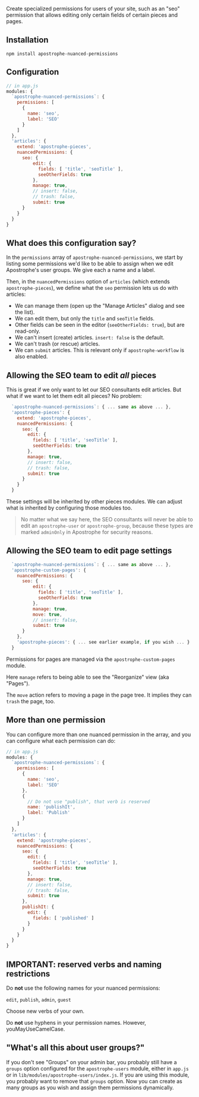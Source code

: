  Create specialized permissions for users of your site, such as an "seo" permission that allows editing only certain fields of certain pieces and pages.

## Installation

```
npm install apostrophe-nuanced-permissions
```

## Configuration

```javascript
// in app.js
modules: {
  `apostrophe-nuanced-permissions`: {
    permissions: [
      {
        name: 'seo',
        label: 'SEO'
      }
    ]
  },
  'articles': {
    extend: 'apostrophe-pieces',
    nuancedPermissions: {
      seo: {
          edit: {
            fields: [ 'title', 'seoTitle' ],
            seeOtherFields: true
          },
          manage: true,
          // insert: false,
          // trash: false,
          submit: true
      }
    }
  }
}
```

## What does this configuration say?

In the `permissions` array of `apostrophe-nuanced-permissions`, we start by listing some permissions we'd like to be able to assign when we edit Apostrophe's user groups. We give each a name and a label.

Then, in the `nuancedPermissions` option of `articles` (which extends `apostrophe-pieces`), we define what the `seo` permission lets us do with articles: 

* We can manage them (open up the "Manage Articles" dialog and see the list).
* We can edit them, but only the `title` and `seoTitle` fields.
* Other fields can be seen in the editor (`seeOtherFields: true`), but are read-only.
* We can't insert (create) articles. `insert: false` is the default.
* We can't trash (or rescue) articles.
* We can `submit` articles. This is relevant only if `apostrophe-workflow` is also enabled.

## Allowing the SEO team to edit *all* pieces

This is great if we only want to let our SEO consultants edit articles. But what if we want to let them edit all pieces? No problem:

```javascript
  `apostrophe-nuanced-permissions`: { ... same as above ... },
  'apostrophe-pieces': {
    extend: 'apostrophe-pieces',
    nuancedPermissions: {
      seo: {
        edit: {
          fields: [ 'title', 'seoTitle' ],
          seeOtherFields: true
        },
        manage: true,
        // insert: false,
        // trash: false,
        submit: true
      }
    }
  }
```

These settings will be inherited by other pieces modules. We can adjust what is inherited by configuring those modules too.

> No matter what we say here, the SEO consultants will never be able to edit an `apostrophe-user` or `apostrophe-group`, because these types are marked `adminOnly` in Apostrophe for security reasons.

## Allowing the SEO team to edit page settings

```javascript
  `apostrophe-nuanced-permissions`: { ... same as above ... },
  'apostrophe-custom-pages': {
    nuancedPermissions: {
      seo: {
          edit: {
            fields: [ 'title', 'seoTitle' ],
            seeOtherFields: true
          },
          manage: true,
          move: true,
          // insert: false,
          submit: true
      }
    },
    'apostrophe-pieces': { ... see earlier example, if you wish ... }
  }
```

Permissions for pages are managed via the `apostrophe-custom-pages` module.

Here `manage` refers to being able to see the "Reorganize" view (aka "Pages"). 

The `move` action refers to moving a page in the page tree. It implies they can `trash` the page, too.

## More than one permission

You can configure more than one nuanced permission in the array, and you can configure what each permission can do:

```javascript
// in app.js
modules: {
  `apostrophe-nuanced-permissions`: {
    permissions: [
      {
        name: 'seo',
        label: 'SEO'
      },
      {
        // Do not use "publish", that verb is reserved
        name: 'publishIt',
        label: 'Publish'
      }
    ]
  },
  'articles': {
    extend: 'apostrophe-pieces',
    nuancedPermissions: {
      seo: {
        edit: {
          fields: [ 'title', 'seoTitle' ],
          seeOtherFields: true
        },
        manage: true,
        // insert: false,
        // trash: false,
        submit: true
      },
      publishIt: {
        edit: {
          fields: [ 'published' ]
        }
      }
    }
  }
}
```

## IMPORTANT: reserved verbs and naming restrictions

Do **not** use the following names for your nuanced permissions:

`edit`, `publish`, `admin`, `guest`

Choose new verbs of your own.

Do **not** use hyphens in your permission names. However, youMayUseCamelCase.

## "What's all this about user groups?"

If you don't see "Groups" on your admin bar, you probably still have a `groups` option configured for the `apostrophe-users` module, either in `app.js` or in `lib/modules/apostrophe-users/index.js`. If you are using this module, you probably want to remove that `groups` option. Now you can create as many groups as you wish and assign them permissions dynamically.

